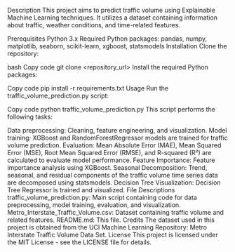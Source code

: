 Description
This project aims to predict traffic volume using Explainable Machine Learning techniques. It utilizes a dataset containing information about traffic, weather conditions, and time-related features.

Prerequisites
Python 3.x
Required Python packages: pandas, numpy, matplotlib, seaborn, scikit-learn, xgboost, statsmodels
Installation
Clone the repository:

bash
Copy code
git clone <repository_url>
Install the required Python packages:

Copy code
pip install -r requirements.txt
Usage
Run the traffic_volume_prediction.py script:

Copy code
python traffic_volume_prediction.py
This script performs the following tasks:

Data preprocessing: Cleaning, feature engineering, and visualization.
Model training: XGBoost and RandomForestRegressor models are trained for traffic volume prediction.
Evaluation: Mean Absolute Error (MAE), Mean Squared Error (MSE), Root Mean Squared Error (RMSE), and R-squared (R²) are calculated to evaluate model performance.
Feature Importance: Feature importance analysis using XGBoost.
Seasonal Decomposition: Trend, seasonal, and residual components of the traffic volume time series data are decomposed using statsmodels.
Decision Tree Visualization: Decision Tree Regressor is trained and visualized.
File Descriptions
traffic_volume_prediction.py: Main script containing code for data preprocessing, model training, evaluation, and visualization.
Metro_Interstate_Traffic_Volume.csv: Dataset containing traffic volume and related features.
README.md: This file.
Credits
The dataset used in this project is obtained from the UCI Machine Learning Repository: Metro Interstate Traffic Volume Data Set.
License
This project is licensed under the MIT License - see the LICENSE file for details.
